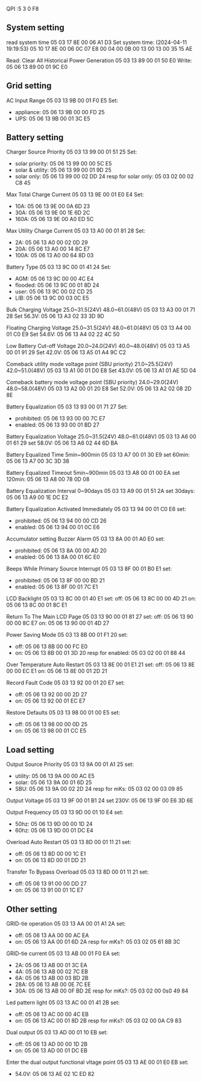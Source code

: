 QPI
:5 3 0 F8
 
System setting
---------------
read system time
05 03 17 8E 00 06 A1 D3
Set system time: (2024-04-11 19:19:53)
05 10 17 8E 00 06 0C 07 E8 00 04 00 0B 00 13 00 13 00 35 15 AE


Read: Clear All Historical Power Generation
05 03 13 89 00 01 50 E0
Write:
05 06 13 89 00 01 9C E0


Grid setting
--------------
AC Input Range
05 03 13 9B 00 01 F0 E5
Set:
- appliance: 05 06 13 9B 00 00 FD 25
- UPS:  05 06 13 9B 00 01 3C E5


Battery setting
----------------
Charger Source Priority
05 03 13 99 00 01 51 25 
Set:
- solar priority: 05 06 13 99 00 00 5C E5  
- solar & utility: 05 06 13 99 00 01 9D 25
- solar only: 05 06 13 99 00 02 DD 24
 resp for solar only: 05 03 02 00 02 C8 45
 
Max Total Charge Current
05 03 13 9E 00 01 E0 E4
Set:
- 10A: 05 06 13 9E 00 0A 6D 23
- 30A: 05 06 13 9E 00 1E 6D 2C
- 160A: 05 06 13 9E 00 A0 ED 5C

Max Utility Charge Current
05 03 13 A0 00 01 81 28
Set:
 - 2A: 05 06 13 A0 00 02 0D 29
 - 20A: 05 06 13 A0 00 14 8C E7
 - 100A: 05 06 13 A0 00 64 8D 03 

Battery Type
05 03 13 9C 00 01 41 24
Set:
 - AGM: 05 06 13 9C 00 00 4C E4 
 - flooded: 05 06 13 9C 00 01 8D 24
 - user: 05 06 13 9C 00 02 CD 25
 - LIB:  05 06 13 9C 00 03 0C E5
 
Bulk Charging Voltage
25.0~31.5(24V) 48.0~61.0(48V)
05 03 13 A3 00 01 71 28
 Set 56.3V: 05 06 13 A3 02 33 3D 9D


Floating Charging Voltage
25.0~31.5(24V) 48.0~61.0(48V)
05 03 13 A4 00 01 C0 E9
 Set 54.6V: 05 06 13 A4 02 22 4C 50

Low Battery Cut-off Voltage
20.0~24.0(24V) 40.0~48.0(48V)
05 03 13 A5 00 01 91 29 
 Set 42.0V: 05 06 13 A5 01 A4 9C C2

Comeback utility mode voltage point (SBU priority)
21.0~25.5(24V) 42.0~51.0(48V)
05 03 13 A1 00 01 D0 E8
 Set 43.0V: 05 06 13 A1 01 AE 5D 04

Comeback battery mode voltage point (SBU priority)
24.0~29.0(24V) 48.0~58.0(48V)
05 03 13 A2 00 01 20 E8
 Set 52.0V: 05 06 13 A2 02 08 2D 8E


Battery Equalization
05 03 13 93 00 01 71 27
 Set:
 - prohibited: 05 06 13 93 00 00 7C E7
 - enabled: 05 06 13 93 00 01 BD 27

Battery Equalization Voltage
25.0~31.5(24V) 48.0~61.0(48V)
05 03 13 A6 00 01 61 29
 set 58.0V:  05 06 13 A6 02 44 6D BA

Battery Equalized Time
5min~900min
05 03 13 A7 00 01 30 E9
 set 60min: 05 06 13 A7 00 3C 3D 38 
 
Battery Equalized Timeout
5min~900min
05 03 13 A8 00 01 00 EA
 set 120min: 05 06 13 A8 00 78 0D 08

Battery Equalization Interval
0~90days
05 03 13 A9 00 01 51 2A
  set 30days: 05 06 13 A9 00 1E DC E2 
  
Battery Equalization Activated Immediately
05 03 13 94 00 01 C0 E6 
 set:
 - prohibited: 05 06 13 94 00 00 CD 26
 - enabled: 05 06 13 94 00 01 0C E6

Accumulator setting
Buzzer Alarm
05 03 13 8A 00 01 A0 E0
 set:
 - prohibited: 05 06 13 8A 00 00 AD 20
 - enabled: 05 06 13 8A 00 01 6C E0

Beeps While Primary Source Interrupt
05 03 13 8F 00 01 B0 E1
 set:
 - prohibited:  05 06 13 8F 00 00 BD 21
 - enabled: 05 06 13 8F 00 01 7C E1


LCD Backlight
05 03 13 8C 00 01 40 E1
 set:
  off: 05 06 13 8C 00 00 4D 21
  on: 05 06 13 8C 00 01 8C E1

Return To The Main LCD Page
05 03 13 90 00 01 81 27 
  set:
   off: 05 06 13 90 00 00 8C E7
   on: 05 06 13 90 00 01 4D 27 

Power Saving Mode
05 03 13 8B 00 01 F1 20
 set:
  - off: 05 06 13 8B 00 00 FC E0
  - on: 05 06 13 8B 00 01 3D 20 
  resp for enabled: 05 03 02 00 01 88 44
  
Over Temperature Auto Restart
05 03 13 8E 00 01 E1 21
 set:
  off: 05 06 13 8E 00 00 EC E1
  on: 05 06 13 8E 00 01 2D 21

Record Fault Code
05 03 13 92 00 01 20 E7
 set:
   - off: 05 06 13 92 00 00 2D 27
   - on: 05 06 13 92 00 01 EC E7    

Restore Defaults
05 03 13 98 00 01 00 E5 
 set:
  - off: 05 06 13 98 00 00 0D 25
  - on: 05 06 13 98 00 01 CC E5 
  
Load setting
-------------
Output Source Priority
05 03 13 9A 00 01 A1 25
 set:
  - utility: 05 06 13 9A 00 00 AC E5
  - solar: 05 06 13 9A 00 01 6D 25
  - SBU: 05 06 13 9A 00 02 2D 24
  resp for mKs: 05 03 02 00 03 09 85
  
Output Voltage
05 03 13 9F 00 01 B1 24
 set 230V:  05 06 13 9F 00 E6 3D 6E
 

Output Frequency
05 03 13 9D 00 01 10 E4
 set:
  - 50hz: 05 06 13 9D 00 00 1D 24
  - 60hz: 05 06 13 9D 00 01 DC E4

Overload Auto Restart
05 03 13 8D 00 01 11 21
 set:
  - off: 05 06 13 8D 00 00 1C E1
  - on: 05 06 13 8D 00 01 DD 21

Transfer To Bypass Overload
05 03 13 8D 00 01 11 21
 set:
  - off: 05 06 13 91 00 00 DD 27 
  - on: 05 06 13 91 00 01 1C E7 

Other setting
-------------
GRID-tie operation
05 03 13 AA 00 01 A1 2A
 set:
  - off: 05 06 13 AA 00 00 AC EA
  - on:  05 06 13 AA 00 01 6D 2A 
 resp for mKs?: 05 03 02 05 61 8B 3C

GRID-tie current
05 03 13 AB 00 01 F0 EA
 set:
  - 2A: 05 06 13 AB 00 01 3C EA
  - 4A: 05 06 13 AB 00 02 7C EB
  - 6A: 05 06 13 AB 00 03 BD 2B
  - 28A: 05 06 13 AB 00 0E 7C EE
  - 30A: 05 06 13 AB 00 0F BD 2E 
 resp for mKs?: 05 03 02 00 0s0 49 84

Led pattern light
05 03 13 AC 00 01 41 2B
 set:
  - off: 05 06 13 AC 00 00 4C EB
  - on: 05 06 13 AC 00 01 8D 2B 
  resp for mKs?: 05 03 02 00 0A C9 83
  
Dual output
05 03 13 AD 00 01 10 EB
 set:
  - off: 05 06 13 AD 00 00 1D 2B
  - on: 05 06 13 AD 00 01 DC EB
  
Enter the dual output functional vltage point
05 03 13 AE 00 01 E0 EB
 set:
  - 54.0V: 05 06 13 AE 02 1C ED 82
  
